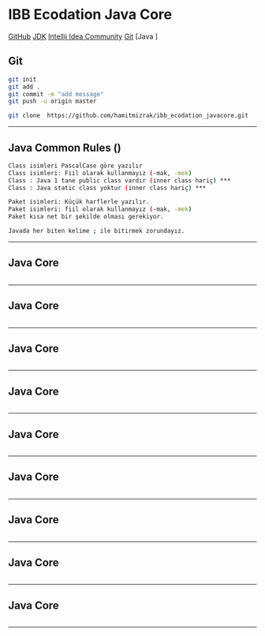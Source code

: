 # IBB Ecodation Java Core
[GitHub]( https://github.com/gunesakkayaa/ibb_ecodation_javacore.git)
[JDK](https://www.oracle.com/tr/java/technologies/downloads/#jdk23-windows)
[Intellij Idea Community](https://www.jetbrains.com/idea/download/?section=mac)
[Git](https://git-scm.com/downloads)
[Java ]


## Git
```sh 
git init
git add .
git commit -m "add message"
git push -u origin master

git clone  https://github.com/hamitmizrak/ibb_ecodation_javacore.git
```
---

## Java Common Rules ()
```sh 
Class isimleri PascalCase göre yazılır
Class isimleri: Fiil olarak kullanmayız (-mak, -mek)
Class : Java 1 tane public class vardır (inner class hariç) ***
Class : Java static class yoktur (inner class hariç) ***

Paket isimleri: Küçük harflerle yazılır.
Paket isimleri: fiil olarak kullanmayız (-mak, -mek)
Paket kısa net bir şekilde olması gerekiyor. 

Javada her biten kelime ; ile bitirmek zorundayız.
```
---


## Java Core
```sh 

```
---


## Java Core
```sh 

```
---


## Java Core
```sh 

```
---


## Java Core
```sh 

```
---


## Java Core
```sh 

```
---


## Java Core
```sh 

```
---


## Java Core
```sh 

```
---


## Java Core
```sh 

```
---


## Java Core
```sh 

```
---
````````

